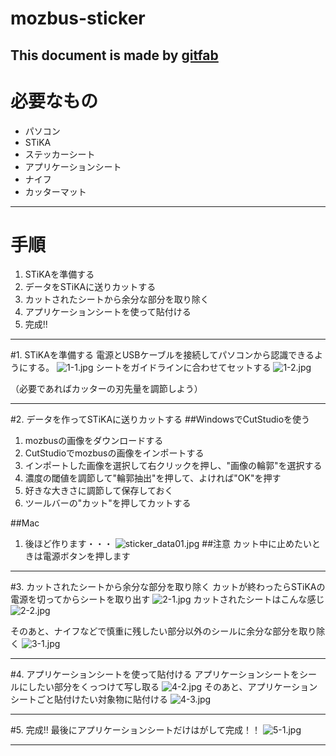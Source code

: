 # mozbus-sticker
## 
This document is made by [gitfab](http://gitfab.org)
---
# 必要なもの

* パソコン
* STiKA
* ステッカーシート
* アプリケーションシート
* ナイフ
* カッターマット

---
# 手順

1. STiKAを準備する
2. データをSTiKAに送りカットする
3. カットされたシートから余分な部分を取り除く
4. アプリケーションシートを使って貼付ける
5. 完成!!

---
#1. STiKAを準備する
電源とUSBケーブルを接続してパソコンから認識できるようにする。
![1-1.jpg](https://raw.github.com/hrl7/mozbus-sticker/master/gitfab/resources/1-1.jpg)
シートをガイドラインに合わせてセットする
![1-2.jpg](https://raw.github.com/hrl7/mozbus-sticker/master/gitfab/resources/1-2.jpg)

（必要であればカッターの刃先量を調節しよう）

---
#2. データを作ってSTiKAに送りカットする
##WindowsでCutStudioを使う
1. mozbusの画像をダウンロードする
2. CutStudioでmozbusの画像をインポートする
3. インポートした画像を選択して右クリックを押し、"画像の輪郭"を選択する
4. 濃度の閾値を調節して"輪郭抽出"を押して、よければ"OK"を押す
5. 好きな大きさに調節して保存しておく
6. ツールバーの"カット"を押してカットする

##Mac
1. 後ほど作ります・・・
![sticker_data01.jpg](https://raw.github.com/dadaa/mozbus-sticker/master/gitfab/resources/sticker_data01.jpg)
##注意
カット中に止めたいときは電源ボタンを押します
---
#3. カットされたシートから余分な部分を取り除く
カットが終わったらSTiKAの電源を切ってからシートを取り出す
![2-1.jpg](https://raw.github.com/hrl7/mozbus-sticker/master/gitfab/resources/2-1.jpg)
カットされたシートはこんな感じ
![2-2.jpg](https://raw.github.com/hrl7/mozbus-sticker/master/gitfab/resources/2-2.jpg)

そのあと、ナイフなどで慎重に残したい部分以外のシールに余分な部分を取り除く
![3-1.jpg](https://raw.github.com/hrl7/mozbus-sticker/master/gitfab/resources/3-1.jpg)

---
#4. アプリケーションシートを使って貼付ける
アプリケーションシートをシールにしたい部分をくっつけて写し取る
![4-2.jpg](https://raw.github.com/hrl7/mozbus-sticker/master/gitfab/resources/4-2.jpg)
そのあと、アプリケーションシートごと貼付けたい対象物に貼付ける
![4-3.jpg](https://raw.github.com/hrl7/mozbus-sticker/master/gitfab/resources/4-3.jpg)

---
#5. 完成!!
最後にアプリケーションシートだけはがして完成！！
![5-1.jpg](https://raw.github.com/hrl7/mozbus-sticker/master/gitfab/resources/5-1.jpg)

---
